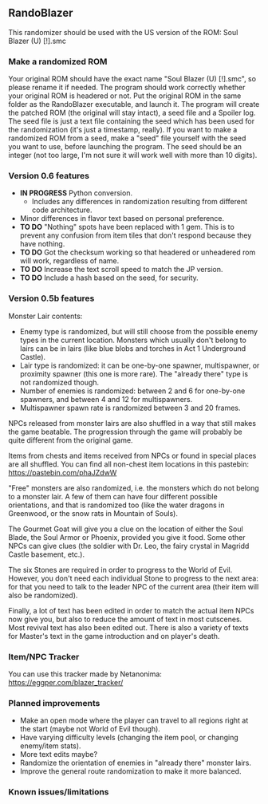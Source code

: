 ## RandoBlazer

This randomizer should be used with the US version of the ROM: 
  Soul Blazer (U) [!].smc
  
### Make a randomized ROM

Your original ROM should have the exact name "Soul Blazer (U) [!].smc", so please rename it if needed. The program should work correctly whether your original ROM is headered or not. Put the original ROM in the same folder as the RandoBlazer executable, and launch it. The program will create the patched ROM (the original will stay intact), a seed file and a Spoiler log. The seed file is just a text file containing the seed which has been used for the randomization (it's just a timestamp, really). If you want to make a randomized ROM from a seed, make a "seed" file yourself with the seed you want to use, before launching the program. The seed should be an integer (not too large, I'm not sure it will work well with more than 10 digits).

### Version 0.6 features

- **IN PROGRESS** Python conversion.
  - Includes any differences in randomization resulting from different code architecture.
- Minor differences in flavor text based on personal preference.
- **TO DO** "Nothing" spots have been replaced with 1 gem. This is to prevent any confusion from item tiles that don't respond because they have nothing.
- **TO DO** Got the checksum working so that headered or unheadered rom will work, regardless of name.
- **TO DO** Increase the text scroll speed to match the JP version.
- **TO DO** Include a hash based on the seed, for security.

### Version 0.5b features

Monster Lair contents:
 - Enemy type is randomized, but will still choose from the possible enemy types in the current location. Monsters which usually don't belong to lairs can be in lairs (like blue blobs and torches in Act 1 Underground Castle).
 - Lair type is randomized: it can be one-by-one spawner, multispawner, or proximity spawner (this one is more rare). The "already there" type is not randomized though.
 - Number of enemies is randomized: between 2 and 6 for one-by-one spawners, and between 4 and 12 for multispawners.
 - Multispawner spawn rate is randomized between 3 and 20 frames.
 
NPCs released from monster lairs are also shuffled in a way that still makes the game beatable. The progression through the game will probably be quite different from the original game.

Items from chests and items received from NPCs or found in special places are all shuffled. You can find all non-chest item locations in this pastebin:
https://pastebin.com/phaJZdwW

"Free" monsters are also randomized, i.e. the monsters which do not belong to a monster lair. A few of them can have four different possible orientations, and that is randomized too (like the water dragons in Greenwood, or the snow rats in Mountain of Souls).

The Gourmet Goat will give you a clue on the location of either the Soul Blade, the Soul Armor or Phoenix, provided you give it food. Some other NPCs can give clues (the soldier with Dr. Leo, the fairy crystal in Magridd Castle basement, etc.).

The six Stones are required in order to progress to the World of Evil. However, you don't need each individual Stone to progress to the next area: for that you need to talk to the leader NPC of the current area (their item will also be randomized).

Finally, a lot of text has been edited in order to match the actual item NPCs now give you, but also to reduce the amount of text in most cutscenes. Most revival text has also been edited out. There is also a variety of texts for Master's text in the game introduction and on player's death.

### Item/NPC Tracker

You can use this tracker made by Netanonima: https://eggper.com/blazer_tracker/

### Planned improvements

 - Make an open mode where the player can travel to all regions right at the start (maybe not World of Evil though).
 - Have varying difficulty levels (changing the item pool, or changing enemy/item stats).
 - More text edits maybe?
 - Randomize the orientation of enemies in "already there" monster lairs.
 - Improve the general route randomization to make it more balanced.

### Known issues/limitations

